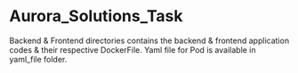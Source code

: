 # Aurora_Solutions_Task
Backend & Frontend directories contains the backend & frontend application codes & their respective DockerFile. Yaml file for Pod is available in yaml_file folder.
